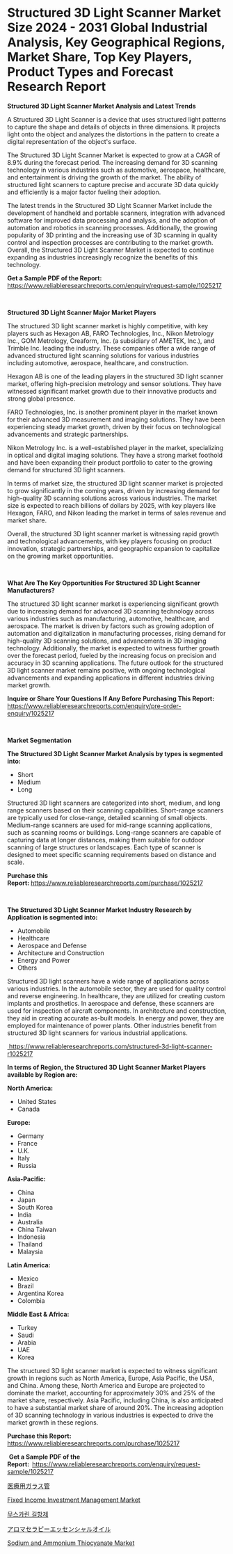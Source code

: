 <p><h1>Structured 3D Light Scanner Market Size 2024 - 2031 Global Industrial Analysis, Key Geographical Regions, Market Share, Top Key Players, Product Types and Forecast Research Report</h1></p><p><strong>Structured 3D Light Scanner Market Analysis and Latest Trends</strong></p>
<p><p>A Structured 3D Light Scanner is a device that uses structured light patterns to capture the shape and details of objects in three dimensions. It projects light onto the object and analyzes the distortions in the pattern to create a digital representation of the object's surface.</p><p>The Structured 3D Light Scanner Market is expected to grow at a CAGR of 8.9% during the forecast period. The increasing demand for 3D scanning technology in various industries such as automotive, aerospace, healthcare, and entertainment is driving the growth of the market. The ability of structured light scanners to capture precise and accurate 3D data quickly and efficiently is a major factor fueling their adoption.</p><p>The latest trends in the Structured 3D Light Scanner Market include the development of handheld and portable scanners, integration with advanced software for improved data processing and analysis, and the adoption of automation and robotics in scanning processes. Additionally, the growing popularity of 3D printing and the increasing use of 3D scanning in quality control and inspection processes are contributing to the market growth. Overall, the Structured 3D Light Scanner Market is expected to continue expanding as industries increasingly recognize the benefits of this technology.</p></p>
<p><strong>Get a Sample PDF of the Report:&nbsp;</strong> <a href="https://www.reliableresearchreports.com/enquiry/request-sample/1025217">https://www.reliableresearchreports.com/enquiry/request-sample/1025217</a></p>
<p>&nbsp;</p>
<p><strong>Structured 3D Light Scanner Major Market Players</strong></p>
<p><p>The structured 3D light scanner market is highly competitive, with key players such as Hexagon AB, FARO Technologies, Inc., Nikon Metrology Inc., GOM Metrology, Creaform, Inc. (a subsidiary of AMETEK, Inc.), and Trimble Inc. leading the industry. These companies offer a wide range of advanced structured light scanning solutions for various industries including automotive, aerospace, healthcare, and construction.</p><p>Hexagon AB is one of the leading players in the structured 3D light scanner market, offering high-precision metrology and sensor solutions. They have witnessed significant market growth due to their innovative products and strong global presence.</p><p>FARO Technologies, Inc. is another prominent player in the market known for their advanced 3D measurement and imaging solutions. They have been experiencing steady market growth, driven by their focus on technological advancements and strategic partnerships.</p><p>Nikon Metrology Inc. is a well-established player in the market, specializing in optical and digital imaging solutions. They have a strong market foothold and have been expanding their product portfolio to cater to the growing demand for structured 3D light scanners.</p><p>In terms of market size, the structured 3D light scanner market is projected to grow significantly in the coming years, driven by increasing demand for high-quality 3D scanning solutions across various industries. The market size is expected to reach billions of dollars by 2025, with key players like Hexagon, FARO, and Nikon leading the market in terms of sales revenue and market share.</p><p>Overall, the structured 3D light scanner market is witnessing rapid growth and technological advancements, with key players focusing on product innovation, strategic partnerships, and geographic expansion to capitalize on the growing market opportunities.</p></p>
<p>&nbsp;</p>
<p><strong>What Are The Key Opportunities For Structured 3D Light Scanner Manufacturers?</strong></p>
<p><p>The structured 3D light scanner market is experiencing significant growth due to increasing demand for advanced 3D scanning technology across various industries such as manufacturing, automotive, healthcare, and aerospace. The market is driven by factors such as growing adoption of automation and digitalization in manufacturing processes, rising demand for high-quality 3D scanning solutions, and advancements in 3D imaging technology. Additionally, the market is expected to witness further growth over the forecast period, fueled by the increasing focus on precision and accuracy in 3D scanning applications. The future outlook for the structured 3D light scanner market remains positive, with ongoing technological advancements and expanding applications in different industries driving market growth.</p></p>
<p><strong>Inquire or Share Your Questions If Any Before Purchasing This Report:</strong> <a href="https://www.reliableresearchreports.com/enquiry/pre-order-enquiry/1025217">https://www.reliableresearchreports.com/enquiry/pre-order-enquiry/1025217</a></p>
<p>&nbsp;</p>
<p><strong>Market Segmentation</strong></p>
<p><strong>The Structured 3D Light Scanner Market Analysis by types is segmented into:</strong></p>
<p><ul><li>Short</li><li>Medium</li><li>Long</li></ul></p>
<p><p>Structured 3D light scanners are categorized into short, medium, and long range scanners based on their scanning capabilities. Short-range scanners are typically used for close-range, detailed scanning of small objects. Medium-range scanners are used for mid-range scanning applications, such as scanning rooms or buildings. Long-range scanners are capable of capturing data at longer distances, making them suitable for outdoor scanning of large structures or landscapes. Each type of scanner is designed to meet specific scanning requirements based on distance and scale.</p></p>
<p><strong>Purchase this Report:&nbsp;</strong><a href="https://www.reliableresearchreports.com/purchase/1025217">https://www.reliableresearchreports.com/purchase/1025217</a></p>
<p>&nbsp;</p>
<p><strong>The Structured 3D Light Scanner Market Industry Research by Application is segmented into:</strong></p>
<p><ul><li>Automobile</li><li>Healthcare</li><li>Aerospace and Defense</li><li>Architecture and Construction</li><li>Energy and Power</li><li>Others</li></ul></p>
<p><p>Structured 3D light scanners have a wide range of applications across various industries. In the automobile sector, they are used for quality control and reverse engineering. In healthcare, they are utilized for creating custom implants and prosthetics. In aerospace and defense, these scanners are used for inspection of aircraft components. In architecture and construction, they aid in creating accurate as-built models. In energy and power, they are employed for maintenance of power plants. Other industries benefit from structured 3D light scanners for various industrial applications.</p></p>
<p><a href="https://www.reliableresearchreports.com/structured-3d-light-scanner-r1025217">&nbsp;https://www.reliableresearchreports.com/structured-3d-light-scanner-r1025217</a></p>
<p><strong>In terms of Region, the Structured 3D Light Scanner Market Players available by Region are:</strong></p>
<p>
    <p> <strong> North America: </strong>
        <ul>
            <li>United States</li>
            <li>Canada</li>
        </ul>
        </p> 
    <p> <strong> Europe: </strong>
        <ul>
            <li>Germany</li>
            <li>France</li>
            <li>U.K.</li>
            <li>Italy</li>
            <li>Russia</li>
        </ul>
        </p> 
    <p> <strong> Asia-Pacific: </strong>
        <ul>
            <li>China</li>
            <li>Japan</li>
            <li>South Korea</li>
            <li>India</li>
            <li>Australia</li>
            <li>China Taiwan</li>
            <li>Indonesia</li>
            <li>Thailand</li>
            <li>Malaysia</li>
        </ul>
        </p> 
    <p> <strong> Latin America: </strong>
        <ul>
            <li>Mexico</li>
            <li>Brazil</li>
            <li>Argentina Korea</li>
            <li>Colombia</li>
        </ul>
        </p> 
    <p> <strong> Middle East & Africa: </strong>
        <ul>
            <li>Turkey</li>
            <li>Saudi</li>
            <li>Arabia</li>
            <li>UAE</li>
            <li>Korea</li>
        </ul>
    </p>
    </p>
<p><p>The structured 3D light scanner market is expected to witness significant growth in regions such as North America, Europe, Asia Pacific, the USA, and China. Among these, North America and Europe are projected to dominate the market, accounting for approximately 30% and 25% of the market share, respectively. Asia Pacific, including China, is also anticipated to have a substantial market share of around 20%. The increasing adoption of 3D scanning technology in various industries is expected to drive the market growth in these regions.</p></p>
<p><strong>Purchase this Report: </strong><a href="https://www.reliableresearchreports.com/purchase/1025217">https://www.reliableresearchreports.com/purchase/1025217</a></p>
<p>&nbsp;<strong>Get a Sample PDF of the Report:&nbsp;&nbsp;</strong><a href="https://www.reliableresearchreports.com/enquiry/request-sample/1025217">https://www.reliableresearchreports.com/enquiry/request-sample/1025217</a></p>
<p><strong></strong></p>
<p><p><a href="https://medium.com/@zulu.dawn/%E5%8C%BB%E7%99%82%E7%94%A8%E3%82%AC%E3%83%A9%E3%82%B9%E3%83%81%E3%83%A5%E3%83%BC%E3%83%96%E3%81%AE%E5%B8%82%E5%A0%B4%E5%8B%95%E5%90%91-%E5%B8%82%E5%A0%B4%E3%83%88%E3%83%AC%E3%83%B3%E3%83%89-%E6%88%90%E9%95%B7-%E4%BA%88%E6%B8%AC-2024%E5%B9%B4%E3%81%8B%E3%82%892031%E5%B9%B4%E3%81%BE%E3%81%A7-81f73d367c39">医療用ガラス管</a></p><p><a href="https://www.linkedin.com/pulse/fixed-income-investment-management-market-report-reveals-phkue">Fixed Income Investment Management Market</a></p><p><a href="https://github.com/rick7624/Market-Research-Report-List-1/blob/main/489515555522.md">무스카린 길항제</a></p><p><a href="https://github.com/andym141978/Market-Research-Report-List-1/blob/main/343241857314.md">アロマセラピーエッセンシャルオイル</a></p><p><a href="https://github.com/Hazelklievgspy6vdcsmu106w/Market-Research-Report-List-2/blob/main/sodium-and-ammonium-thiocyanate-market.md">Sodium and Ammonium Thiocyanate Market</a></p></p>